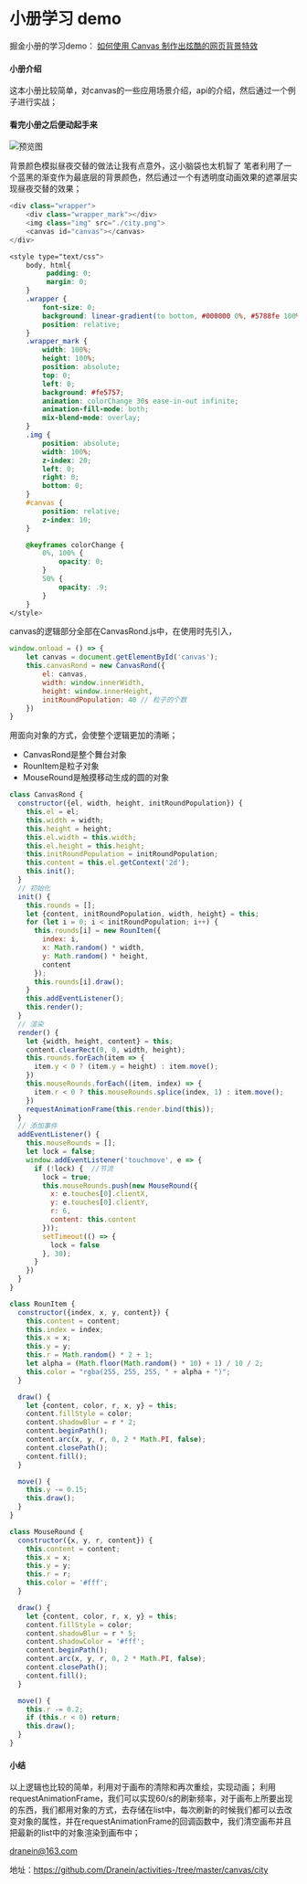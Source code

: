 # 小册学习  demo
掘金小册的学习demo： [如何使用 Canvas 制作出炫酷的网页背景特效](https://juejin.im/book/5a0ab8e2f265da43111fbab2)

#### 小册介绍
这本小册比较简单，对canvas的一些应用场景介绍，api的介绍，然后通过一个例子进行实战；

#### 看完小册之后便动起手来
![预览图](https://github.com/Dranein/activities-/blob/master/canvas/city/city.gif?raw=true)

背景颜色模拟昼夜交替的做法让我有点意外，这小脑袋也太机智了
笔者利用了一个蓝黑的渐变作为最底层的背景颜色，然后通过一个有透明度动画效果的遮罩层实现昼夜交替的效果；

```javascript
<div class="wrapper">
    <div class="wrapper_mark"></div>
    <img class="img" src="./city.png">
    <canvas id="canvas"></canvas>
</div>
```

```css
<style type="text/css">
    body, html{
         padding: 0;
         margin: 0;
    }
    .wrapper {
        font-size: 0;
        background: linear-gradient(to bottom, #000000 0%, #5788fe 100%);
        position: relative;
    }
    .wrapper_mark {
        width: 100%;
        height: 100%;
        position: absolute;
        top: 0;
        left: 0;
        background: #fe5757;
        animation: colorChange 30s ease-in-out infinite;
        animation-fill-mode: both;
        mix-blend-mode: overlay;
    }
    .img {
        position: absolute;
        width: 100%;
        z-index: 20;
        left: 0;
        right: 0;
        bottom: 0;
    }
    #canvas {
        position: relative;
        z-index: 10;
    }

    @keyframes colorChange {
        0%, 100% {
            opacity: 0;
        }
        50% {
            opacity: .9;
        }
    }
</style>
```
canvas的逻辑部分全部在CanvasRond.js中，在使用时先引入，



```javascript
window.onload = () => {
    let canvas = document.getElementById('canvas');
    this.canvasRond = new CanvasRond({
        el: canvas,
        width: window.innerWidth,
        height: window.innerHeight,
        initRoundPopulation: 40 // 粒子的个数
    })
}
```

用面向对象的方式，会使整个逻辑更加的清晰；
* CanvasRond是整个舞台对象
* RounItem是粒子对象
* MouseRound是触摸移动生成的圆的对象

```javascript
class CanvasRond {
  constructor({el, width, height, initRoundPopulation}) {
    this.el = el;
    this.width = width;
    this.height = height;
    this.el.width = this.width;
    this.el.height = this.height;
    this.initRoundPopulation = initRoundPopulation;
    this.content = this.el.getContext('2d');
    this.init();
  }
  // 初始化
  init() {
    this.rounds = [];
    let {content, initRoundPopulation, width, height} = this;
    for (let i = 0; i < initRoundPopulation; i++) {
      this.rounds[i] = new RounItem({
        index: i,
        x: Math.random() * width,
        y: Math.random() * height,
        content
      });
      this.rounds[i].draw();
    }
    this.addEventListener();
    this.render();
  }
  // 渲染
  render() {
    let {width, height, content} = this;
    content.clearRect(0, 0, width, height);
    this.rounds.forEach(item => {
      item.y < 0 ? (item.y = height) : item.move();
    })
    this.mouseRounds.forEach((item, index) => {
      item.r < 0 ? this.mouseRounds.splice(index, 1) : item.move();
    })
    requestAnimationFrame(this.render.bind(this));
  }
  // 添加事件
  addEventListener() {
    this.mouseRounds = [];
    let lock = false;
    window.addEventListener('touchmove', e => {
      if (!lock) {  //节流
        lock = true;
        this.mouseRounds.push(new MouseRound({
          x: e.touches[0].clientX,
          y: e.touches[0].clientY,
          r: 6,
          content: this.content
        }));
        setTimeout(() => {
          lock = false
        }, 30);
      }
    })
  }
}

class RounItem {
  constructor({index, x, y, content}) {
    this.content = content;
    this.index = index;
    this.x = x;
    this.y = y;
    this.r = Math.random() * 2 + 1;
    let alpha = (Math.floor(Math.random() * 10) + 1) / 10 / 2;
    this.color = "rgba(255, 255, 255, " + alpha + ")";
  }

  draw() {
    let {content, color, r, x, y} = this;
    content.fillStyle = color;
    content.shadowBlur = r * 2;
    content.beginPath();
    content.arc(x, y, r, 0, 2 * Math.PI, false);
    content.closePath();
    content.fill();
  }

  move() {
    this.y -= 0.15;
    this.draw();
  }
}

class MouseRound {
  constructor({x, y, r, content}) {
    this.content = content;
    this.x = x;
    this.y = y;
    this.r = r;
    this.color = '#fff';
  }

  draw() {
    let {content, color, r, x, y} = this;
    content.fillStyle = color;
    content.shadowBlur = r * 5;
    content.shadowColor = '#fff';
    content.beginPath();
    content.arc(x, y, r, 0, 2 * Math.PI, false);
    content.closePath();
    content.fill();
  }

  move() {
    this.r -= 0.2;
    if (this.r < 0) return;
    this.draw();
  }
}
```

#### 小结
以上逻辑也比较的简单，利用对于画布的清除和再次重绘，实现动画；
利用requestAnimationFrame，我们可以实现60/s的刷新频率，对于画布上所要出现的东西，我们都用对象的方式，去存储在list中，每次刷新的时候我们都可以去改变对象的属性，并在requestAnimationFrame的回调函数中，我们清空画布并且把最新的list中的对象渲染到画布中；

dranein@163.com

地址：https://github.com/Dranein/activities-/tree/master/canvas/city